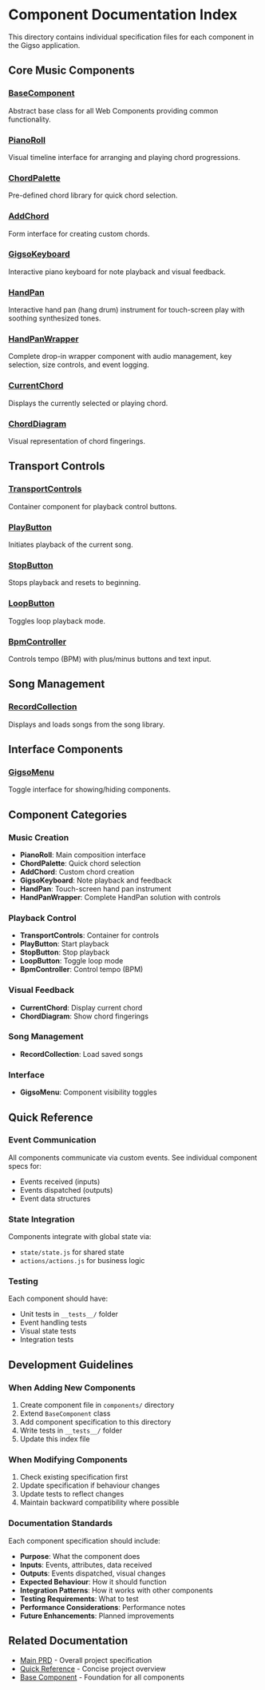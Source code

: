 # Component Documentation Index

This directory contains individual specification files for each component in the Gigso application.

## Core Music Components

### [BaseComponent](./base-component.md)
Abstract base class for all Web Components providing common functionality.

### [PianoRoll](./piano-roll.md)
Visual timeline interface for arranging and playing chord progressions.

### [ChordPalette](./chord-palette.md)
Pre-defined chord library for quick chord selection.

### [AddChord](./add-chord.md)
Form interface for creating custom chords.

### [GigsoKeyboard](./gigso-keyboard.md)
Interactive piano keyboard for note playback and visual feedback.

### [HandPan](./hand-pan.md)
Interactive hand pan (hang drum) instrument for touch-screen play with soothing synthesized tones.

### [HandPanWrapper](./hand-pan-wrapper.md)
Complete drop-in wrapper component with audio management, key selection, size controls, and event logging.

### [CurrentChord](./current-chord.md)
Displays the currently selected or playing chord.

### [ChordDiagram](./chord-diagram.md)
Visual representation of chord fingerings.

## Transport Controls

### [TransportControls](./transport-controls.md)
Container component for playback control buttons.

### [PlayButton](./play-button.md)
Initiates playback of the current song.

### [StopButton](./stop-button.md)
Stops playback and resets to beginning.

### [LoopButton](./loop-button.md)
Toggles loop playback mode.

### [BpmController](./bpm-controller.md)
Controls tempo (BPM) with plus/minus buttons and text input.

## Song Management

### [RecordCollection](./record-collection.md)
Displays and loads songs from the song library.

## Interface Components

### [GigsoMenu](./gigso-menu.md)
Toggle interface for showing/hiding components.

## Component Categories

### Music Creation
- **PianoRoll**: Main composition interface
- **ChordPalette**: Quick chord selection
- **AddChord**: Custom chord creation
- **GigsoKeyboard**: Note playback and feedback
- **HandPan**: Touch-screen hand pan instrument
- **HandPanWrapper**: Complete HandPan solution with controls

### Playback Control
- **TransportControls**: Container for controls
- **PlayButton**: Start playback
- **StopButton**: Stop playback
- **LoopButton**: Toggle loop mode
- **BpmController**: Control tempo (BPM)

### Visual Feedback
- **CurrentChord**: Display current chord
- **ChordDiagram**: Show chord fingerings

### Song Management
- **RecordCollection**: Load saved songs

### Interface
- **GigsoMenu**: Component visibility toggles

## Quick Reference

### Event Communication
All components communicate via custom events. See individual component specs for:
- Events received (inputs)
- Events dispatched (outputs)
- Event data structures

### State Integration
Components integrate with global state via:
- `state/state.js` for shared state
- `actions/actions.js` for business logic

### Testing
Each component should have:
- Unit tests in `__tests__/` folder
- Event handling tests
- Visual state tests
- Integration tests

## Development Guidelines

### When Adding New Components
1. Create component file in `components/` directory
2. Extend `BaseComponent` class
3. Add component specification to this directory
4. Write tests in `__tests__/` folder
5. Update this index file

### When Modifying Components
1. Check existing specification first
2. Update specification if behaviour changes
3. Update tests to reflect changes
4. Maintain backward compatibility where possible

### Documentation Standards
Each component specification should include:
- **Purpose**: What the component does
- **Inputs**: Events, attributes, data received
- **Outputs**: Events dispatched, visual changes
- **Expected Behaviour**: How it should function
- **Integration Patterns**: How it works with other components
- **Testing Requirements**: What to test
- **Performance Considerations**: Performance notes
- **Future Enhancements**: Planned improvements

## Related Documentation

- [Main PRD](../PRD.md) - Overall project specification
- [Quick Reference](../PRD-QUICK-REFERENCE.md) - Concise project overview
- [Base Component](../base-component.md) - Foundation for all components 
